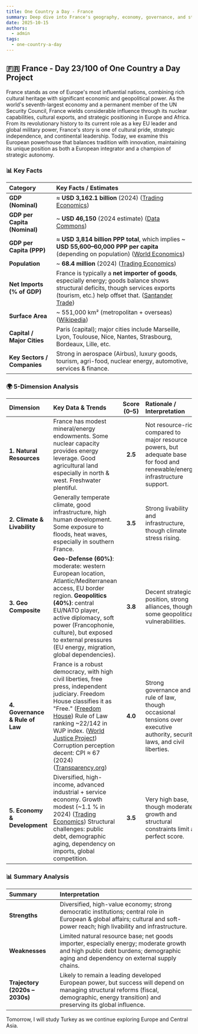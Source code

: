 ```yaml
---
title: One Country a Day - France
summary: Deep dive into France's geography, economy, governance, and strategic position using the 5-dimension framework
date: 2025-10-15
authors:
  - admin
tags:
  - one-country-a-day
---
```


## 🇫🇷 France - Day 23/100 of One Country a Day Project

France stands as one of Europe's most influential nations, combining rich cultural heritage with significant economic and geopolitical power. As the world's seventh-largest economy and a permanent member of the UN Security Council, France wields considerable influence through its nuclear capabilities, cultural exports, and strategic positioning in Europe and Africa. From its revolutionary history to its current role as a key EU leader and global military power, France's story is one of cultural pride, strategic independence, and continental leadership. Today, we examine this European powerhouse that balances tradition with innovation, maintaining its unique position as both a European integrator and a champion of strategic autonomy.

### 📊 Key Facts

| **Category**                 | **Key Facts / Estimates**                                                                                                                                                                     |
| :--------------------------- | :-------------------------------------------------------------------------------------------------------------------------------------------------------------------------------------------- |
| **GDP (Nominal)**            | ≈ **USD 3,162.1 billion** (2024) ([Trading Economics][1])                                                                                                                                     |
| **GDP per Capita (Nominal)** | ~ **USD 46,150** (2024 estimate) ([Data Commons][2])                                                                                                                                          |
| **GDP per Capita (PPP)**     | ≈ **USD 3,814 billion PPP total**, which implies ~ **USD 55,600–60,000 PPP per capita** (depending on population) ([World Economics][3])                                                      |
| **Population**               | ~ **68.4 million** (2024) ([Trading Economics][4])                                                                                                                                            |
| **Net Imports (% of GDP)**   | France is typically a **net importer of goods**, especially energy; goods balance shows structural deficits, though services exports (tourism, etc.) help offset that. ([Santander Trade][5]) |
| **Surface Area**             | ~ 551,000 km² (metropolitan + overseas) ([Wikipedia][6])                                                                                                                                      |
| **Capital / Major Cities**   | Paris (capital); major cities include Marseille, Lyon, Toulouse, Nice, Nantes, Strasbourg, Bordeaux, Lille, etc.                                                                              |
| **Key Sectors / Companies**  | Strong in aerospace (Airbus), luxury goods, tourism, agri-food, nuclear energy, automotive, services & finance.                                                                               |

[1]: https://tradingeconomics.com/france/gdp?utm_source=chatgpt.com "France GDP - Trading Economics"
[2]: https://datacommons.org/place/country/FRA?utm_source=chatgpt.com "France - Data Commons"
[3]: https://www.worldeconomics.com/GrossDomesticProduct/Real-GDP-PPP/France.aspx?utm_source=chatgpt.com "France GDP PPP 2024 Estimate and 2025 Projection"
[4]: https://tradingeconomics.com/france/population?utm_source=chatgpt.com "France Population - Trading Economics"
[5]: https://santandertrade.com/en/portal/analyse-markets/france/foreign-trade-in-figures?utm_source=chatgpt.com "French foreign trade in figures - Santandertrade.com"
[6]: https://en.wikipedia.org/wiki/France?utm_source=chatgpt.com "France - Wikipedia"

### 🌍 5-Dimension Analysis

| **Dimension**                   | **Key Data & Trends**                                                                                                                                                                                                                                                                                | **Score (0–5)** | **Rationale / Interpretation**                                                                                               |
| :------------------------------ | :--------------------------------------------------------------------------------------------------------------------------------------------------------------------------------------------------------------------------------------------------------------------------------------------------- | :-------------: | :--------------------------------------------------------------------------------------------------------------------------- |
| **1. Natural Resources**        | France has modest mineral/energy endowments. Some nuclear capacity provides energy leverage. Good agricultural land especially in north & west. Freshwater plentiful.                                                                                                                                |     **2.5**     | Not resource-rich compared to major resource powers, but adequate base for food and renewable/energy infrastructure support. |
| **2. Climate & Livability**     | Generally temperate climate, good infrastructure, high human development. Some exposure to floods, heat waves, especially in southern France.                                                                                                                                                        |     **3.5**     | Strong livability and infrastructure, though climate stress rising.                                                          |
| **3. Geo Composite**            | **Geo-Defense (60%)**: moderate: western European location, Atlantic/Mediterranean access, EU border region. **Geopolitics (40%)**: central EU/NATO player, active diplomacy, soft power (Francophonie, culture), but exposed to external pressures (EU energy, migration, global dependencies).     |     **3.8**     | Decent strategic position, strong alliances, though some geopolitical vulnerabilities.                                       |
| **4. Governance & Rule of Law** | France is a robust democracy, with high civil liberties, free press, independent judiciary. Freedom House classifies it as "Free." ([Freedom House][1]) Rule of Law ranking ~22/142 in WJP index. ([World Justice Project][2]) Corruption perception decent: CPI ≈ 67 (2024) ([Transparency.org][3]) |     **4.0**     | Strong governance and rule of law, though occasional tensions over executive authority, security laws, and civil liberties.  |
| **5. Economy & Development**    | Diversified, high-income, advanced industrial + service economy. Growth modest (~1.1 % in 2024) ([Trading Economics][4]) Structural challenges: public debt, demographic aging, dependency on imports, global competition.                                                                           |     **3.5**     | Very high base, though moderate growth and structural constraints limit a perfect score.                                     |

[1]: https://freedomhouse.org/country/france/freedom-world/2024?utm_source=chatgpt.com "France: Freedom in the World 2024 Country Report"
[2]: https://worldjusticeproject.org/sites/default/files/documents/France_2.pdf?utm_source=chatgpt.com "[PDF] France Ranks 22 out of 142 in the World Justice Project Rule of Law ..."
[3]: https://www.transparency.org/en/countries/france?utm_source=chatgpt.com "France - Transparency.org"
[4]: https://tradingeconomics.com/france/full-year-gdp-growth?utm_source=chatgpt.com "France Full Year GDP Growth - Trading Economics"

### 📊 Summary Analysis

| **Summary**                    | **Interpretation**                                                                                                                                                                        |
| :----------------------------- | :---------------------------------------------------------------------------------------------------------------------------------------------------------------------------------------- |
| **Strengths**                  | Diversified, high-value economy; strong democratic institutions; central role in European & global affairs; cultural and soft-power reach; high livability and infrastructure.            |
| **Weaknesses**                 | Limited natural resource base; net goods importer, especially energy; moderate growth and high public debt burdens; demographic aging and dependency on external supply chains.           |
| **Trajectory (2020s – 2030s)** | Likely to remain a leading developed European power, but success will depend on managing structural reforms (fiscal, demographic, energy transition) and preserving its global influence. |

Tomorrow, I will study Turkey as we continue exploring Europe and Central Asia.
